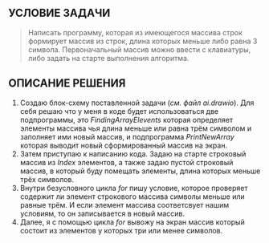  ## УСЛОВИЕ ЗАДАЧИ

  > Написать программу, которая из имеющегося массива строк формирует массив  из строк, длина которых меньше либо равна 3 символа. Первоначальный массив можно ввести с клавиатуры, либо задать на старте выполнения алгоритма. 

## ОПИСАНИЕ РЕШЕНИЯ

1. Создаю блок-схему поставленной задачи (*см. файл ai.drawio*). Для себя решаю что у меня в коде будет использоваться две подпрограммы, это _FindingArrayElevents_ которая определяет элементы массива чья длина меньше или равна трём символом и заполняет ими новый массив, и подпрограмма _PrintNewArray_ которая выводит новый сформированный массив на экран. 
2. Затем приступаю к написанию кода. Задаю на старте строковый массив из *Index* элементов, а также задаю пустой строковый массив, в который буду помещать элементы, длина которых меньше трёх символов.
2. Внутри безусловного цикла *for* пишу условие, которое проверяет содержит ли элемент строкового массива символы меньше или равные трём. И если элемент массива соответсвует нашим условиям, то он записывается в новый массив. 
3. Далее, я с помощью цикла _for_ вывожу на экран массив который состоит из элементов у которых три или менее символов.   


